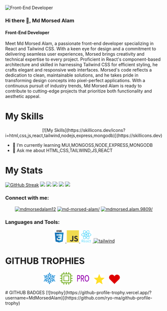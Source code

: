 ![Front-End Developer](https://scontent.fdac135-1.fna.fbcdn.net/v/t39.30808-6/409642932_1304658767595754_2393354809593229697_n.jpg?_nc_cat=104&ccb=1-7&_nc_sid=783fdb&_nc_ohc=4MwboocjfooAX8VHvZ6&_nc_ht=scontent.fdac135-1.fna&oh=00_AfC0GpHPbEn1unscvtOEtD1p7HIp_Y_htp6WozAXeP30hA&oe=65791B89)

### Hi there 👋, Md Morsed Alam
#### Front-End Developer

Meet Md Morsed Alam, a passionate front-end developer specializing in React and Tailwind CSS. With a keen eye for design and a commitment to delivering seamless user experiences, Morsed brings creativity and technical expertise to every project. Proficient in React's component-based architecture and skilled in harnessing Tailwind CSS for efficient styling, he crafts elegant and responsive web interfaces. Morsed's code reflects a dedication to clean, maintainable solutions, and he takes pride in transforming design concepts into pixel-perfect applications. With a continuous pursuit of industry trends, Md Morsed Alam is ready to contribute to cutting-edge projects that prioritize both functionality and aesthetic appeal.

# My Skills

<p align="center">[![My Skills](https://skillicons.dev/icons?i=html,css,js,react,tailwind,nodejs,express,mongodb)](https://skillicons.dev)</p>

- 🌱 I’m currently learning MUI,MONGOSS,NODE,EXPRESS,MONGODB 
- 💬 Ask me about HTML,CSS,TAILWIND,JS,REACT 

# My Stats
[![GitHub Streak](https://github-readme-streak-stats.herokuapp.com?user=MdMorsedAlam&theme=gruvbox-duo&date_format=j%20M%5B%20Y%5D&card_width=600)](https://git.io/streak-stats)
![](http://github-profile-summary-cards.vercel.app/api/cards/profile-details?username=MdMorsedAlam&theme=gruvbox)
![](http://github-profile-summary-cards.vercel.app/api/cards/repos-per-language?username=MdMorsedAlam&theme=gruvbox)
![](http://github-profile-summary-cards.vercel.app/api/cards/most-commit-language?username=MdMorsedAlam&theme=gruvbox)
![](http://github-profile-summary-cards.vercel.app/api/cards/stats?username=MdMorsedAlam&theme=gruvbox)
![](http://github-profile-summary-cards.vercel.app/api/cards/productive-time?username=MdMorsedAlam&theme=gruvbox&utcOffset=8)

<h3 align="left">Connect with me:</h3>
<p align="center">
<a href="https://twitter.com/mdmorsedalam12" target="blank"><img align="center" src="https://raw.githubusercontent.com/rahuldkjain/github-profile-readme-generator/master/src/images/icons/Social/twitter.svg" alt="mdmorsedalam12" height="30" width="40" /></a>
<a href="https://linkedin.com/in/md-morsed-alam/" target="blank"><img align="center" src="https://raw.githubusercontent.com/rahuldkjain/github-profile-readme-generator/master/src/images/icons/Social/linked-in-alt.svg" alt="md-morsed-alam/" height="30" width="40" /></a>
<a href="https://fb.com/mdmorsed.alam.9809/" target="blank"><img align="center" src="https://raw.githubusercontent.com/rahuldkjain/github-profile-readme-generator/master/src/images/icons/Social/facebook.svg" alt="mdmorsed.alam.9809/" height="30" width="40" /></a>
</p>

<h3 align="left">Languages and Tools:</h3>
<p align="center"> <a href="https://www.w3schools.com/css/" target="_blank" rel="noreferrer"> <img src="https://raw.githubusercontent.com/devicons/devicon/master/icons/css3/css3-original-wordmark.svg" alt="css3" width="40" height="40"/> </a> <a href="https://developer.mozilla.org/en-US/docs/Web/JavaScript" target="_blank" rel="noreferrer"> <img src="https://raw.githubusercontent.com/devicons/devicon/master/icons/javascript/javascript-original.svg" alt="javascript" width="40" height="40"/> </a> <a href="https://reactjs.org/" target="_blank" rel="noreferrer"> <img src="https://raw.githubusercontent.com/devicons/devicon/master/icons/react/react-original-wordmark.svg" alt="react" width="40" height="40"/> </a> <a href="https://tailwindcss.com/" target="_blank" rel="noreferrer"> <img src="https://www.vectorlogo.zone/logos/tailwindcss/tailwindcss-icon.svg" alt="tailwind" width="40" height="40"/> </a> </p>

# GITHUB TROPHIES
<p align="center"><a href='https://archiveprogram.github.com/'><img src='https://raw.githubusercontent.com/acervenky/animated-github-badges/master/assets/acbadge.gif' width='40' height='40'></a> <a href='https://docs.github.com/en/developers'><img src='https://raw.githubusercontent.com/acervenky/animated-github-badges/master/assets/devbadge.gif' width='40' height='40'></a> <a href='https://github.com/pricing'><img src='https://raw.githubusercontent.com/acervenky/animated-github-badges/master/assets/pro.gif' width='40' height='40'></a> <a href='https://stars.github.com/'><img src='https://raw.githubusercontent.com/acervenky/animated-github-badges/master/assets/starbadge.gif' width='35' height='35'></a> <a href='https://docs.github.com/en/github/supporting-the-open-source-community-with-github-sponsors'><img src='https://raw.githubusercontent.com/acervenky/animated-github-badges/master/assets/sponsorbadge.gif' width='35' height='35'></a> </p>
# GITHUB BADGES
[![trophy](https://github-profile-trophy.vercel.app/?username=MdMorsedAlam)](https://github.com/ryo-ma/github-profile-trophy)




